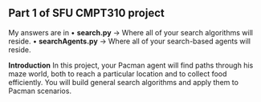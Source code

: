 Part 1 of SFU CMPT310 project
------------------------------------------
My answers are in 
• **search.py** → Where all of your search algorithms will reside.
• **searchAgents.py** → Where all of your search-based agents will reside.


**Introduction**
In this project, your Pacman agent will find paths through his maze world, both to reach
a particular location and to collect food efficiently. You will build general search algorithms
and apply them to Pacman scenarios.
